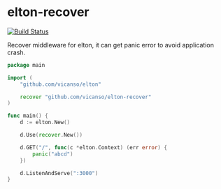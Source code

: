 # elton-recover

[![Build Status](https://img.shields.io/travis/vicanso/elton-recover.svg?label=linux+build)](https://travis-ci.org/vicanso/elton-recover)


Recover middleware for elton, it can get panic error to avoid application crash.

```go
package main

import (
	"github.com/vicanso/elton"

	recover "github.com/vicanso/elton-recover"
)

func main() {
	d := elton.New()

	d.Use(recover.New())

	d.GET("/", func(c *elton.Context) (err error) {
		panic("abcd")
	})

	d.ListenAndServe(":3000")
}

```